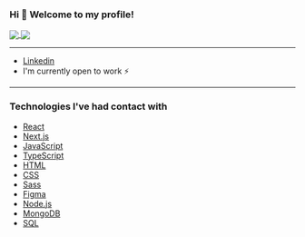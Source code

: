 ### Hi 👋 Welcome to my profile!

<a href="https://github.com/anuraghazra/github-readme-stats">
  <img align="center" src="https://github-readme-stats.vercel.app/api?username=marceometry&hide=contribs,prs,issues&show_icons=true&theme=nord" />
</a>
<a href="https://github.com/anuraghazra/github-readme-stats">
  <img align="center" src="https://github-readme-stats.vercel.app/api/top-langs?username=marceometry&langs_count=6&hide=handlebars&layout=compact&theme=nord" />
</a>

<hr>

- [Linkedin](https://www.linkedin.com/in/marcelino-teixeira-796907212/)
- I'm currently open to work ⚡

<hr>

### Technologies I've had contact with

- [React](https://reactjs.org)
- [Next.js](https://nextjs.org/)
- [JavaScript](https://developer.mozilla.org/pt-BR/docs/Web/JavaScript)
- [TypeScript](https://www.typescriptlang.org/)
- [HTML](https://developer.mozilla.org/pt-BR/docs/Web/HTML)
- [CSS](https://developer.mozilla.org/pt-BR/docs/Web/CSS)
- [Sass](https://sass-lang.com/)
- [Figma](https://figma.com/)
- [Node.js](https://nodejs.org/en/)
- [MongoDB](https://www.mongodb.com/1)
- [SQL](https://www.oracle.com/br/database/technologies/appdev/sqldeveloper-landing.html)
